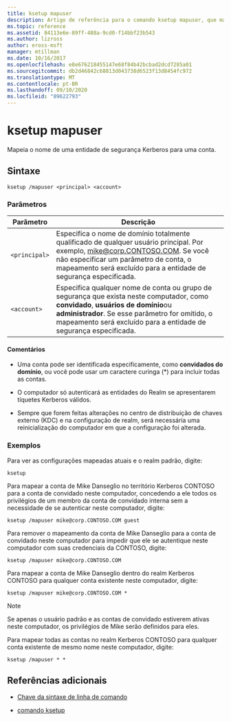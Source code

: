 ```yaml
---
title: ksetup mapuser
description: Artigo de referência para o comando ksetup mapuser, que mapeia o nome de uma entidade de segurança Kerberos para uma conta.
ms.topic: reference
ms.assetid: 84113e6e-89ff-488a-9cd0-f14bbf23b543
ms.author: lizross
author: eross-msft
manager: mtillman
ms.date: 10/16/2017
ms.openlocfilehash: e8e676218455147e68f84b42bcbad2dcd7285a01
ms.sourcegitcommit: db2d46842c68813d043738d6523f13d8454fc972
ms.translationtype: MT
ms.contentlocale: pt-BR
ms.lasthandoff: 09/10/2020
ms.locfileid: "89622793"
---
```

# <a name="ksetup-mapuser"></a>ksetup mapuser

Mapeia o nome de uma entidade de segurança Kerberos para uma conta.

## <a name="syntax"></a>Sintaxe

```
ksetup /mapuser <principal> <account>
```

### <a name="parameters"></a>Parâmetros

| Parâmetro | Descrição |
| --------- | ----------- |
| `<principal>` | Especifica o nome de domínio totalmente qualificado de qualquer usuário principal. Por exemplo, mike@corp.CONTOSO.COM. Se você não especificar um parâmetro de conta, o mapeamento será excluído para a entidade de segurança especificada. |
| `<account>` | Especifica qualquer nome de conta ou grupo de segurança que exista neste computador, como **convidado**, **usuários de domínio**ou **administrador**. Se esse parâmetro for omitido, o mapeamento será excluído para a entidade de segurança especificada. |

#### <a name="remarks"></a>Comentários

- Uma conta pode ser identificada especificamente, como **convidados do domínio**, ou você pode usar um caractere curinga (*) para incluir todas as contas.

- O computador só autenticará as entidades do Realm se apresentarem tíquetes Kerberos válidos.

- Sempre que forem feitas alterações no centro de distribuição de chaves externo (KDC) e na configuração de realm, será necessária uma reinicialização do computador em que a configuração foi alterada.

### <a name="examples"></a>Exemplos

Para ver as configurações mapeadas atuais e o realm padrão, digite:

```
ksetup
```

Para mapear a conta de Mike Danseglio no território Kerberos CONTOSO para a conta de convidado neste computador, concedendo a ele todos os privilégios de um membro da conta de convidado interna sem a necessidade de se autenticar neste computador, digite:

```
ksetup /mapuser mike@corp.CONTOSO.COM guest
```

Para remover o mapeamento da conta de Mike Danseglio para a conta de convidado neste computador para impedir que ele se autentique neste computador com suas credenciais da CONTOSO, digite:

```
ksetup /mapuser mike@corp.CONTOSO.COM
```

Para mapear a conta de Mike Danseglio dentro do realm Kerberos CONTOSO para qualquer conta existente neste computador, digite:

```
ksetup /mapuser mike@corp.CONTOSO.COM *
```

> [!NOTE]
> Se apenas o usuário padrão e as contas de convidado estiverem ativas neste computador, os privilégios de Mike serão definidos para eles.

Para mapear todas as contas no realm Kerberos CONTOSO para qualquer conta existente de mesmo nome neste computador, digite:

```
ksetup /mapuser * *
```

## <a name="additional-references"></a>Referências adicionais

- [Chave da sintaxe de linha de comando](command-line-syntax-key.md)

- [comando ksetup](ksetup.md)
